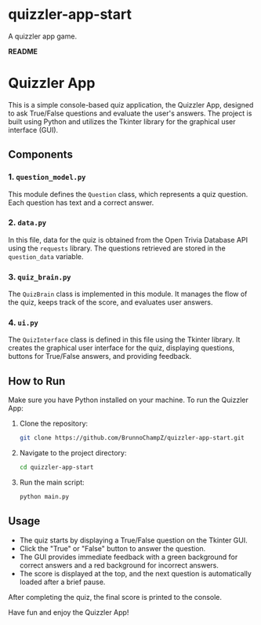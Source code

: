 # quizzler-app-start
A quizzler app game.

**README**

# Quizzler App

This is a simple console-based quiz application, the Quizzler App, designed to ask True/False questions and evaluate the user's answers. The project is built using Python and utilizes the Tkinter library for the graphical user interface (GUI).

## Components

### 1. `question_model.py`

This module defines the `Question` class, which represents a quiz question. Each question has text and a correct answer.

### 2. `data.py`

In this file, data for the quiz is obtained from the Open Trivia Database API using the `requests` library. The questions retrieved are stored in the `question_data` variable.

### 3. `quiz_brain.py`

The `QuizBrain` class is implemented in this module. It manages the flow of the quiz, keeps track of the score, and evaluates user answers.

### 4. `ui.py`

The `QuizInterface` class is defined in this file using the Tkinter library. It creates the graphical user interface for the quiz, displaying questions, buttons for True/False answers, and providing feedback.

## How to Run

Make sure you have Python installed on your machine. To run the Quizzler App:

1. Clone the repository:

    ```bash
    git clone https://github.com/BrunnoChampZ/quizzler-app-start.git
    ```

2. Navigate to the project directory:

    ```bash
    cd quizzler-app-start
    ```

3. Run the main script:

    ```bash
    python main.py
    ```

## Usage

- The quiz starts by displaying a True/False question on the Tkinter GUI.
- Click the "True" or "False" button to answer the question.
- The GUI provides immediate feedback with a green background for correct answers and a red background for incorrect answers.
- The score is displayed at the top, and the next question is automatically loaded after a brief pause.

After completing the quiz, the final score is printed to the console.

Have fun and enjoy the Quizzler App!
